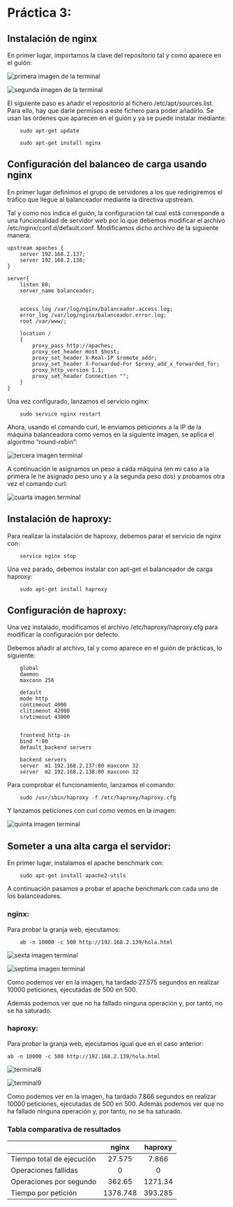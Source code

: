 # Práctica 3: #

## Instalación de nginx ##

En primer lugar, importamos la clave del repositorio tal y como aparece en el guión:


![primera imagen de la terminal](https://github.com/inmacoboa/SWAP1617/blob/master/Practica3/imagenes/1.png)

![segunda imagen de la terminal](https://github.com/inmacoboa/SWAP1617/blob/master/Practica3/imagenes/2.png)

El siguiente paso es añadir el repositorio al fichero /etc/apt/sources.list. Para ello, hay que darle permisos a este fichero para poder añadirlo. Se usan las órdenes que aparecen en el guión y ya se puede instalar mediante:

		sudo apt-get update

		sudo apt-get install nginx

## Configuración del balanceo de carga usando nginx ##

En primer lugar definimos el grupo de servidores a los que redirigiremos el tráfico que llegue al balanceador mediante la directiva upstream.

Tal y como nos indica el guión, la configuración tal cual está corresponde a una funcionalidad de servidor web por lo que debemos modificar el archivo /etc/nginx/conf.d/default.conf. Modificamos dicho archivo de la siguiente manera:

	upstream apaches {
		server 192.168.2.137;
		server 192.168.2.138;
	}

	server{
		listen 80;	
		server_name balanceador;


		access_log /var/log/nginx/balanceador.access.log;
	  	error_log /var/log/nginx/balanceador.error.log;
	  	root /var/www/;
	    
	  	location /
	 	{
			proxy_pass http://apaches;
        	proxy_set_header Host $host;
        	proxy_set_header X-Real-IP $remote_addr;
        	proxy_set_header X-Forwarded-For $proxy_add_x_forwarded_for;
        	proxy_http_version 1.1;
        	proxy_set_header Connection "";
	    }
	}

Una vez configurado, lanzamos el servicio nginx:

		sudo service nginx restart

Ahora, usando el comando curl, le enviamos peticiones a la IP de la máquina balanceadora como vemos en la siguiente imagen, se aplica el algoritmo “round-robin”:

![tercera imagen terminal](https://github.com/inmacoboa/SWAP1617/blob/master/Practica3/imagenes/4.png)

A continuación le asignamos un peso a cada máquina (en mi caso a la primera le he asignado peso uno y a la segunda peso dos) y probamos otra vez el comando curl:

![cuarta imagen terminal](https://github.com/inmacoboa/SWAP1617/blob/master/Practica3/imagenes/5.png)

## Instalación de haproxy: ##

Para realizar la instalación de haproxy, debemos parar el servicio de nginx con:

		service nginx stop

Una vez parado, debemos instalar con apt-get el balanceador de carga haproxy:

		sudo apt-get install haproxy

## Configuración de haproxy: ##

Una vez instalado, modificamos el archivo /etc/haproxy/haproxy.cfg para modificar la configuración por defecto.
 
Debemos añadir al archivo, tal y como aparece en el guión de prácticas, lo siguiente:

		global
		daemon
    	maxconn 256

		default
		mode http
		contimeout 4000
		clitimeout 42000
		srvtimeout 43000


		frontend http-in
 	 	bind *:80
    	default_backend servers

		backend servers
    	server  m1 192.168.2.137:80 maxconn 32
    	server  m2 192.168.2.138:80 maxconn 32

Para comprobar el funcionamiento, lanzamos el comando:

		sudo /usr/sbin/haproxy -f /etc/haproxy/haproxy.cfg 

Y lanzamos peticiones con curl como vemos en la imagen:

![quinta imagen terminal](https://github.com/inmacoboa/SWAP1617/blob/master/Practica3/imagenes/8.png)

## Someter a una alta carga el servidor: ##

En primer lugar, instalamos el apache benchmark con:

		sudo apt-get install apache2-utils

A continuación pasamos a probar el apache benchmark con cada uno de los balanceadores.

### nginx: ###

Para probar la granja web, ejecutamos:

		ab -n 10000 -c 500 http://192.168.2.139/hola.html

![sexta imagen terminal](https://github.com/inmacoboa/SWAP1617/blob/master/Practica3/imagenes/6.png)


![septima imagen terminal](https://github.com/inmacoboa/SWAP1617/blob/master/Practica3/imagenes/7.png)

Como podemos ver en la imagen, ha tardado 27.575 segundos en realizar 10000 peticiones, ejecutadas de 500 en 500. 

Además podemos ver que no ha fallado ninguna operación y, por tanto, no se ha saturado.

### haproxy: ###

Para probar la granja web, ejecutamos igual que en el caso anterior:

	ab -n 10000 -c 500 http://192.168.2.139/hola.html

![terminal8](https://github.com/inmacoboa/SWAP1617/blob/master/Practica3/imagenes/9.png)

![terminal9](https://github.com/inmacoboa/SWAP1617/blob/master/Practica3/imagenes/10.png)

Como podemos ver en la imagen, ha tardado 7.866 segundos en realizar 10000 peticiones, ejecutadas de 500 en 500. Además podemos ver que no ha fallado ninguna operación y, por tanto, no se ha saturado.

### Tabla comparativa de resultados ##

|			| nginx | haproxy |
|-----------|:-------:|:---------:|
|Tiempo total de ejecución  | 27.575		| 7.866	  |
|Operaciones fallidas  | 0	| 0	  |
|Operaciones por segundo  | 362.65		| 1271.34  |
|Tiempo por petición  | 1378.748	| 393.285	  |




